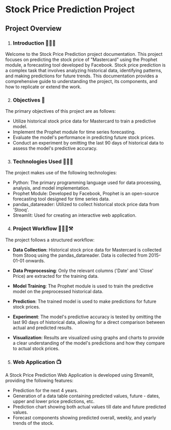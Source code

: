 # Stock Price Prediction Project 

## Project Overview

1. ### **Introduction** 🙋🏻‍♂️
Welcome to the Stock Price Prediction project documentation. This project focuses on predicting the stock price of "Mastercard" using the Prophet module, a forecasting tool developed by Facebook. Stock price prediction is a complex task that involves analyzing historical data, identifying patterns, and making predictions for future trends. This documentation provides a comprehensive guide to understanding the project, its components, and how to replicate or extend the work.

2. ### **Objectives** 🎯
The primary objectives of this project are as follows:

- Utilize historical stock price data for Mastercard to train a predictive model.
- Implement the Prophet module for time series forecasting.
- Evaluate the model's performance in predicting future stock prices.
- Conduct an experiment by omitting the last 90 days of historical data to assess the model's predictive accuracy.

3. ### **Technologies Used** 👨🏻‍💻
The project makes use of the following technologies:

- Python: The primary programming language used for data processing, analysis, and model implementation.
- Prophet Module: Developed by Facebook, Prophet is an open-source forecasting tool designed for time series data.
- pandas_datareader: Utilized to collect historical stock price data from 'Stooq'.
- Streamlit: Used for creating an interactive web application.

4. ### **Project Workflow** 👷🏻‍♂️⚒
The project follows a structured workflow:

- **Data Collection**: Historical stock price data for Mastercard is collected from Stooq using the pandas_datareader. Data is collected from 2015-01-01 onwards.

- **Data Preprocessing**: Only the relevant columns ('Date' and 'Close' Price) are extracted for the training data.

- **Model Training**: The Prophet module is used to train the predictive model on the preprocessed historical data.

- **Prediction**: The trained model is used to make predictions for future stock prices.

- **Experiment**: The model's predictive accuracy is tested by omitting the last 90 days of historical data, allowing for a direct comparison between actual and predicted results.

- **Visualization**: Results are visualized using graphs and charts to provide a clear understanding of the model's predictions and how they compare to actual stock prices.

5. ### **Web Application** 📺
A Stock Price Prediction Web Application is developed using Streamlit, providing the following features:

- Prediction for the next 4 years.
- Generation of a data table containing predicted values, future - dates, upper and lower price predictions, etc.
- Prediction chart showing both actual values till date and future predicted values.
- Forecast components showing predicted overall, weekly, and yearly trends of the stock.